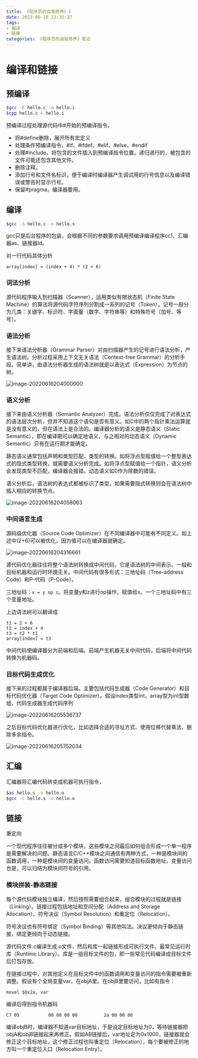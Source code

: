 ```yaml
---
title: 《程序员的自我修养》1
date: 2022-06-16 22:35:37
tags: 
- 编译
- 链接
categories: 《程序员的自我修养》笔记
---
```



# 编译和链接

## 预编译

```bash
$gcc -E hello.c -o hello.i
$cpp hello.c > hello.i
```

预编译过程处理源代码中#开始的预编译指令。

<!--more-->

- 将#define删除，展开所有宏定义
- 处理条件预编译指令，#if、#ifdef、#elif、#else、#endif
- 处理#include，将包含的文件插入到预编译指令位置。递归进行的，被包含的文件可能还包含其他文件。
- 删除注释。
- 添加行号和文件名标识，便于编译时编译器产生调试用的行号信息以及编译错误或警告时显示行号。
- 保留#pragma，编译器要用。

## 编译

```bash
$gcc -S hello.c -o hello.s
```

gcc只是后台程序的包装，会根据不同的参数要求调用预编译编译程序cc1、汇编器as、链接器ld。

对一行代码具体分析

```
array[index] = (index + 4) * (2 + 6)
```



### 词法分析

源代码程序输入到扫描器（Scanner），运用类似有限状态机（Finite State Machine）的算法将源代码字符序列分割成一系列的记号（Token）。记号一般分为几类：关键字、标识符、字面量（数字、字符串等）和特殊符号（加号、等号）。

### 语法分析

接下来语法分析器（Grammar Parser）对由扫描器产生的记号进行语法分析，产生语法树。分析过程采用上下文无关语法（Context-free Grammar）的分析手段。简单讲，由语法分析器生成的语法树就是以表达式（Expression）为节点的树。

![image-20220616204000000](https://raw.githubusercontent.com/bevancheng/imgrepo/main/202206162040111.png)

### 语义分析

接下来由语义分析器（Semantic Analyzer）完成。语法分析仅仅完成了对表达式的语法层次分析，但并不知道这个语句是否有意义。如C中的两个指针乘法运算就是没有意义的，但在语法上是合法的。编译器分析的语义是静态语义（Static Semantic），即在编译期可以确定地语义，与之相对的动态语义（Dynamic Semantic）只有在运行期才能确定。

静态语义通常包括声明和类型匹配，类型的转换。如将浮点型赋值给一个整型表达式的隐式类型转换，就需要语义分析完成。如将浮点型赋值给一个指针，语义分析会发现类型不匹配，编译器会报错。动态语义如0作为除数的错误。

语义分析后，语法树的表达式都被标识了类型，如果需要隐式转换则会在语法树中插入相应的转换节点。

![image-20220616204058063](https://raw.githubusercontent.com/bevancheng/imgrepo/main/202206162040132.png)

### 中间语言生成

源码级优化器（Source Code Optimizer）在不同编译器中可能有不同定义。如上述中(2+6)可以被优化，因为值可以在编译器就确定。

![image-20220616204316661](https://raw.githubusercontent.com/bevancheng/imgrepo/main/202206162043727.png)

源代码优化器往往将整个语法树转换成中间代码，它是语法树的中间表示。一般和目标机器和运行时环境无关。中间代码有很多形式：三地址码（Tree-address Code）和P-代码（P-Code）。

三地址码：`x = y op z`。将变量y和z进行op操作，赋值给x。一个三地址码中有三个变量地址。

上边语法树可以翻译成

```
t1 = 2 + 6
t2 = index + 4
t3 = t2 * t1
array[index] = t3
```

中间代码使编译器分为前端和后端。前端产生机器无关中间代码，后端将中间代码转换为机器码。

### 目标代码生成优化

接下来的过程都属于编译器后端。主要包括代码生成器（Code Generator）和目标代码优化器（Target Code Optimizer）。假设index类型int，array型为int型数组，代码生成器生成代码序列

![image-20220616205536737](https://raw.githubusercontent.com/bevancheng/imgrepo/main/202206162056163.png)

之后目标代码优化器进行优化，比如选择合适的寻址方式、使用位移代替乘法、删除多余指令。

![image-20220616205752034](https://raw.githubusercontent.com/bevancheng/imgrepo/main/202206162057066.png)



## 汇编

汇编器将汇编代码转变成机器可执行指令，

```bash
$as hello.s -o hello.o
$gcc -c hello.s -o hello.o
```

## 链接

重定向

一个现代程序往往被分成多个模块，这些模块之间最后如何组合形成一个单一程序是需要解决的问题。静态语言C/C++模块之间通信有两种方式，一种是模块间的函数调用，一种是模块间的变量访问。函数访问需要知道目标函数地址，变量访问也是，可以归结为模块间符号的引用。

### 模块拼装-静态链接

每个源代码模块独立编译，然后按照需要组合起来，组合模块的过程就是链接（Linking）。链接过程包括地址和空间分配（Address and Storage Allocation）、符号决议（Symbol Resolution）和重定位（Relocation）。

符号决议也有符号绑定（Symbol Binding）等其他叫法。决议更倾向于静态链接，绑定更倾向于动态链接。

源代码文件.c编译生成.o文件，然后和库一起链接形成可执行文件。最常见运行时库（Runtime Library）。库是一组目标文件的包，即一些常见代码编译成目标文件后打包存放。

在链接过程中，对其他定义在目标文件中的函数调用和变量访问的指令需要被重新调整。假设有个全局变量var，在objA里。在objB里要访问，比如有指令：

```assembly
movel $0x2a, var
```

编译后得到指令机器码

```
C7 05           00 00 00 00          2a 00 00 00 
```

编译objB时，编译器不知道var目标地址，于是设定目标地址为0，等待链接器把objA和objB链接起来再修正。假如AB链接后，var地址定为0x1000，链接器就会修正这个目标地址，这个修正过程也叫重定位（Relocation），每个要被修正的地方叫一个重定位入口（Relocation Entry）。
